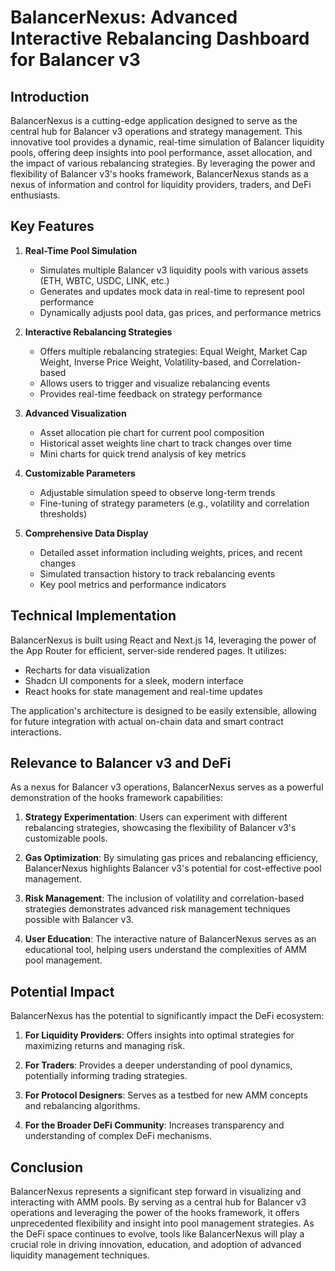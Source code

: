 
# BalancerNexus: Advanced Interactive Rebalancing Dashboard for Balancer v3

## Introduction

BalancerNexus is a cutting-edge application designed to serve as the central hub for Balancer v3 operations and strategy management. This innovative tool provides a dynamic, real-time simulation of Balancer liquidity pools, offering deep insights into pool performance, asset allocation, and the impact of various rebalancing strategies. By leveraging the power and flexibility of Balancer v3's hooks framework, BalancerNexus stands as a nexus of information and control for liquidity providers, traders, and DeFi enthusiasts.

## Key Features

1. **Real-Time Pool Simulation**
   - Simulates multiple Balancer v3 liquidity pools with various assets (ETH, WBTC, USDC, LINK, etc.)
   - Generates and updates mock data in real-time to represent pool performance
   - Dynamically adjusts pool data, gas prices, and performance metrics

2. **Interactive Rebalancing Strategies**
   - Offers multiple rebalancing strategies: Equal Weight, Market Cap Weight, Inverse Price Weight, Volatility-based, and Correlation-based
   - Allows users to trigger and visualize rebalancing events
   - Provides real-time feedback on strategy performance

3. **Advanced Visualization**
   - Asset allocation pie chart for current pool composition
   - Historical asset weights line chart to track changes over time
   - Mini charts for quick trend analysis of key metrics

4. **Customizable Parameters**
   - Adjustable simulation speed to observe long-term trends
   - Fine-tuning of strategy parameters (e.g., volatility and correlation thresholds)

5. **Comprehensive Data Display**
   - Detailed asset information including weights, prices, and recent changes
   - Simulated transaction history to track rebalancing events
   - Key pool metrics and performance indicators

## Technical Implementation

BalancerNexus is built using React and Next.js 14, leveraging the power of the App Router for efficient, server-side rendered pages. It utilizes:

- Recharts for data visualization
- Shadcn UI components for a sleek, modern interface
- React hooks for state management and real-time updates

The application's architecture is designed to be easily extensible, allowing for future integration with actual on-chain data and smart contract interactions.

## Relevance to Balancer v3 and DeFi

As a nexus for Balancer v3 operations, BalancerNexus serves as a powerful demonstration of the hooks framework capabilities:

1. **Strategy Experimentation**: Users can experiment with different rebalancing strategies, showcasing the flexibility of Balancer v3's customizable pools.

2. **Gas Optimization**: By simulating gas prices and rebalancing efficiency, BalancerNexus highlights Balancer v3's potential for cost-effective pool management.

3. **Risk Management**: The inclusion of volatility and correlation-based strategies demonstrates advanced risk management techniques possible with Balancer v3.

4. **User Education**: The interactive nature of BalancerNexus serves as an educational tool, helping users understand the complexities of AMM pool management.

## Potential Impact

BalancerNexus has the potential to significantly impact the DeFi ecosystem:

1. **For Liquidity Providers**: Offers insights into optimal strategies for maximizing returns and managing risk.

2. **For Traders**: Provides a deeper understanding of pool dynamics, potentially informing trading strategies.

3. **For Protocol Designers**: Serves as a testbed for new AMM concepts and rebalancing algorithms.

4. **For the Broader DeFi Community**: Increases transparency and understanding of complex DeFi mechanisms.

## Conclusion

BalancerNexus represents a significant step forward in visualizing and interacting with AMM pools. By serving as a central hub for Balancer v3 operations and leveraging the power of the hooks framework, it offers unprecedented flexibility and insight into pool management strategies. As the DeFi space continues to evolve, tools like BalancerNexus will play a crucial role in driving innovation, education, and adoption of advanced liquidity management techniques.
